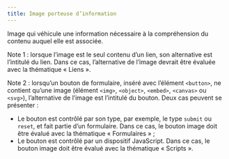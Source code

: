 ```yaml
---
title: Image porteuse d’information
---
```


Image qui véhicule une information nécessaire à la compréhension du contenu
auquel elle est associée.

Note 1 : lorsque l’image est le seul contenu d’un lien, son alternative est
l’intitulé du lien. Dans ce cas, l’alternative de l’image devrait être évaluée
avec la thématique « Liens ».

Note 2 : lorsqu’un bouton de formulaire, inséré avec l’élément `<button>`, ne
contient qu’une image (élément `<img>`, `<object>`, `<embed>`, `<canvas>` ou
`<svg>`), l’alternative de l’image est l’intitulé du bouton. Deux cas peuvent
se présenter :

- Le bouton est contrôlé par son type, par exemple, le type `submit` ou `reset`, et fait partie d’un formulaire. Dans ce cas, le bouton image doit être évalué avec la thématique « Formulaires » ;
- Le bouton est contrôlé par un dispositif JavaScript. Dans ce cas, le bouton image doit être évalué avec la thématique « Scripts ».

